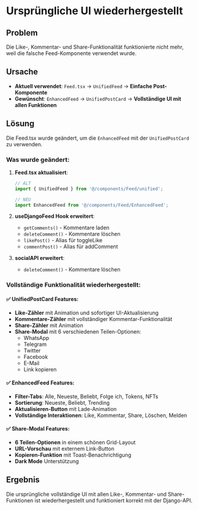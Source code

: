 # Ursprüngliche UI wiederhergestellt

## Problem
Die Like-, Kommentar- und Share-Funktionalität funktionierte nicht mehr, weil die falsche Feed-Komponente verwendet wurde.

## Ursache
- **Aktuell verwendet**: `Feed.tsx` → `UnifiedFeed` → **Einfache Post-Komponente**
- **Gewünscht**: `EnhancedFeed` → `UnifiedPostCard` → **Vollständige UI mit allen Funktionen**

## Lösung
Die Feed.tsx wurde geändert, um die `EnhancedFeed` mit der `UnifiedPostCard` zu verwenden.

### Was wurde geändert:

1. **Feed.tsx aktualisiert**:
   ```typescript
   // ALT
   import { UnifiedFeed } from '@/components/Feed/unified';
   
   // NEU
   import EnhancedFeed from '@/components/Feed/EnhancedFeed';
   ```

2. **useDjangoFeed Hook erweitert**:
   - `getComments()` - Kommentare laden
   - `deleteComment()` - Kommentare löschen
   - `likePost()` - Alias für toggleLike
   - `commentPost()` - Alias für addComment

3. **socialAPI erweitert**:
   - `deleteComment()` - Kommentare löschen

### Vollständige Funktionalität wiederhergestellt:

#### ✅ UnifiedPostCard Features:
- **Like-Zähler** mit Animation und sofortiger UI-Aktualisierung
- **Kommentare-Zähler** mit vollständiger Kommentar-Funktionalität
- **Share-Zähler** mit Animation
- **Share-Modal** mit 6 verschiedenen Teilen-Optionen:
  - WhatsApp
  - Telegram
  - Twitter
  - Facebook
  - E-Mail
  - Link kopieren

#### ✅ EnhancedFeed Features:
- **Filter-Tabs**: Alle, Neueste, Beliebt, Folge ich, Tokens, NFTs
- **Sortierung**: Neueste, Beliebt, Trending
- **Aktualisieren-Button** mit Lade-Animation
- **Vollständige Interaktionen**: Like, Kommentar, Share, Löschen, Melden

#### ✅ Share-Modal Features:
- **6 Teilen-Optionen** in einem schönen Grid-Layout
- **URL-Vorschau** mit externem Link-Button
- **Kopieren-Funktion** mit Toast-Benachrichtigung
- **Dark Mode** Unterstützung

## Ergebnis
Die ursprüngliche vollständige UI mit allen Like-, Kommentar- und Share-Funktionen ist wiederhergestellt und funktioniert korrekt mit der Django-API. 